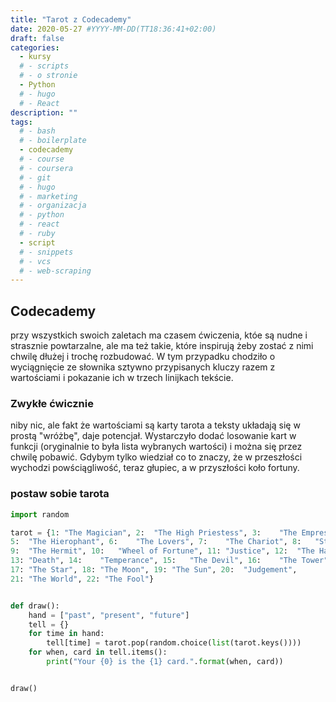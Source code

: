 ```yaml
---
title: "Tarot z Codecademy"
date: 2020-05-27 #YYYY-MM-DD(TT18:36:41+02:00)
draft: false
categories:
  - kursy
  # - scripts
  # - o stronie
  - Python
  # - hugo
  # - React
description: ""
tags:
  # - bash
  # - boilerplate
  - codecademy
  # - course
  # - coursera
  # - git
  # - hugo
  # - marketing
  # - organizacja
  # - python
  # - react
  # - ruby
  - script
  # - snippets
  # - vcs
  # - web-scraping
---
```


## Codecademy

przy wszystkich swoich zaletach ma czasem ćwiczenia, któe są nudne i strasznie powtarzalne, ale ma też takie, które inspirują żeby zostać z nimi chwilę dłużej i trochę rozbudować. W tym przypadku chodziło o wyciągnięcie ze słownika sztywno przypisanych kluczy razem z wartościami i pokazanie ich w trzech linijkach tekście.

### Zwykłe ćwicznie

niby nic, ale fakt że wartościami są karty tarota a teksty układają się w prostą "wróżbę", daje potencjał. Wystarczyło dodać losowanie kart w funkcji (oryginalnie to była lista wybranych wartości) i można się przez chwilę pobawić. Gdybym tylko wiedział co to znaczy, że w przeszłości wychodzi powściągliwość, teraz głupiec, a w przyszłości koło fortuny.

### postaw sobie tarota

```python
import random

tarot = {1:	"The Magician", 2:	"The High Priestess", 3:	"The Empress", 4:	"The Emperor",
5:	"The Hierophant", 6:	"The Lovers", 7:	"The Chariot", 8:	"Strength",
9:	"The Hermit", 10:	"Wheel of Fortune", 11:	"Justice", 12:	"The Hanged Man",
13:	"Death", 14:	"Temperance", 15:	"The Devil", 16:	"The Tower",
17:	"The Star", 18:	"The Moon", 19:	"The Sun", 20:	"Judgement",
21:	"The World", 22: "The Fool"}


def draw():
    hand = ["past", "present", "future"]
    tell = {}
    for time in hand:
        tell[time] = tarot.pop(random.choice(list(tarot.keys())))
    for when, card in tell.items():
        print("Your {0} is the {1} card.".format(when, card))


draw()

```
